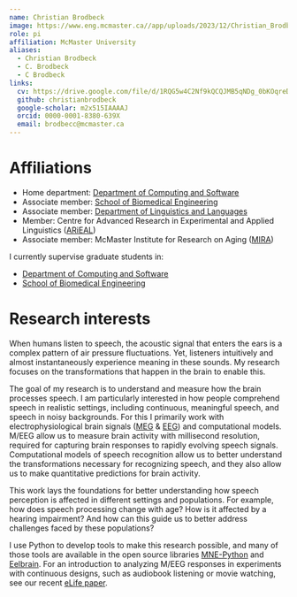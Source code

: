 ```yaml
---
name: Christian Brodbeck
image: https://www.eng.mcmaster.ca//app/uploads/2023/12/Christian_Brodbeck_Headshot-400x400.jpg
role: pi
affiliation: McMaster University
aliases:
  - Christian Brodbeck
  - C. Brodbeck
  - C Brodbeck
links:
  cv: https://drive.google.com/file/d/1RQG5w4C2Nf9kQCQJMB5qNDg_0bKOqreD/view?usp=share_link
  github: christianbrodbeck
  google-scholar: m2x515IAAAAJ
  orcid: 0000-0001-8380-639X
  email: brodbecc@mcmaster.ca
---
```


# Affiliations

 - Home department: [Department of Computing and Software](https://www.eng.mcmaster.ca/cas/)
 - Associate member: [School of Biomedical Engineering](https://www.eng.mcmaster.ca/msbe/)
 - Associate member: [Department of Linguistics and Languages](https://linguistics.humanities.mcmaster.ca)
 - Member: Centre for Advanced Research in Experimental and Applied Linguistics ([ARiEAL](https://arieal.humanities.mcmaster.ca))
 - Associate member: McMaster Institute for Research on Aging ([MIRA](https://mira.mcmaster.ca))

I currently supervise graduate students in:
 - [Department of Computing and Software](https://www.eng.mcmaster.ca/cas/)
 - [School of Biomedical Engineering](https://www.eng.mcmaster.ca/msbe/)


# Research interests

When humans listen to speech, 
the acoustic signal that enters the ears is a complex pattern of air pressure fluctuations.
Yet, listeners intuitively and almost instantaneously experience meaning in these sounds. 
My research focuses on the transformations that happen in the brain to enable this.

The goal of my research is to understand and measure how the brain processes speech.
I am particularly interested in how people comprehend speech in realistic settings, 
including continuous, meaningful speech, and speech in noisy backgrounds.
For this I primarily work with electrophysiological brain signals
([MEG](https://en.wikipedia.org/wiki/Magnetoencephalography) 
& [EEG](https://en.wikipedia.org/wiki/Electroencephalography))
and computational models. 
M/EEG allow us to measure brain activity with millisecond resolution, required 
for capturing brain responses to rapidly evolving speech signals.
Computational models of speech recognition allow us to better understand 
the transformations necessary for recognizing speech, 
and they also allow us to make quantitative predictions for brain activity.

This work lays the foundations for better understanding how speech perception
is affected in different settings and populations.
For example, how does speech processing change with age?
How is it affected by a hearing impairment?
And how can this guide us to better address challenges faced by these populations?

I use Python to develop tools to make this research possible, 
and many of those tools are available in the open source libraries
[MNE-Python](https://mne.tools) and [Eelbrain](https://eelbrain.readthedocs.io).
For an introduction to analyzing M/EEG responses in experiments 
with continuous designs, such as audiobook listening or movie watching,
see our recent [eLife paper](https://doi.org/10.7554/eLife.85012). 

